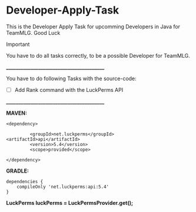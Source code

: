 # Developer-Apply-Task
This is the Developer Apply Task for upcomming Developers in Java for TeamMLG. Good Luck

> [!IMPORTANT]
> You have to do all tasks correctly, to be a possible Developer for TeamMLG.

**________________________________________**

You have to do following Tasks with the source-code:

- [ ] Add Rank command with the LuckPerms API

**________________________________________**


**MAVEN:**

```
<dependency> 

         <groupId>net.luckperms</groupId>           <artifactId>api</artifactId>
         <version>5.4</version>
         <scope>provided</scope>

</dependency>
```

**GRADLE:**

```
dependencies {
    compileOnly 'net.luckperms:api:5.4'
}
```

**LuckPerms luckPerms = LuckPermsProvider.get();**
